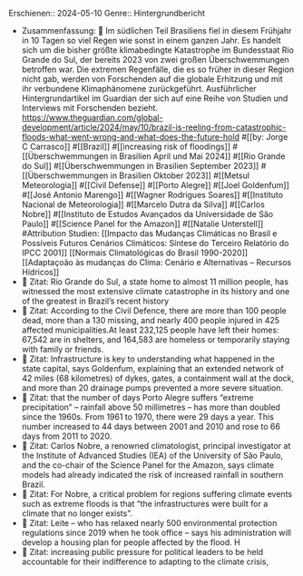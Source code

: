 Erschienen:: 2024-05-10
Genre:: Hintergrundbericht

- Zusammenfassung: 📝 Im südlichen Teil Brasiliens fiel in diesem Frühjahr in 10 Tagen so viel Regen wie sonst in einem ganzen Jahr. Es handelt sich um die bisher größte klimabedingte Katastrophe im Bundesstaat Rio Grande do Sul, der bereits 2023 von zwei großen Überschwemmungen betroffen war. Die extremen Regenfälle, die es so früher in dieser Region nicht gab, werden von Forschenden auf die globale Erhitzung und mit ihr verbundene Klimaphänomene zurückgeführt. Ausführlicher Hintergrundartikel im Guardian der sich auf eine Reihe von Studien und Interviews mit Forschenden bezieht. https://www.theguardian.com/global-development/article/2024/may/10/brazil-is-reeling-from-catastrophic-floods-what-went-wrong-and-what-does-the-future-hold #[[by: Jorge C Carrasco]] #[[Brazil]] #[[increasing risk of floodings]] #[[Überschwemmungen in Brasilien April und Mai 2024]] #[[Rio Grande do Sul]] #[[Überschwemmungen in Brasilien September 2023]] #[[Überschwemmungen in Brasilien Oktober 2023]] #[[Metsul Meteorologia]] #[[Civil Defense]] #[[Porto Alegre]] #[[Joel Goldenfum]] #[[José Antonio Marengo]] #[[Wagner Rodrigues Soares]] #[[Instituto Nacional de Meteorologia]] #[[Marcelo Dutra da Silva]] #[[Carlos Nobre]] #[[Instituto de Estudos Avançados da Universidade de São Paulo]] #[[Science Panel for the Amazon]] #[[Natalie Unterstell]] #Attribution
  Studien: [[Impacto das Mudanças Climáticas no Brasil e Possíveis Futuros Cenários Climáticos: Síntese do Terceiro Relatório do IPCC 2001]] [[Normais Climatológicas do Brasil 1990-2020]] [[Adaptaçoão às mudanças do Clima: Cenário e Alternativas – Recursos Hídricos]]
- 📌 Zitat: Rio Grande do Sul, a state home to almost 11 million people, has witnessed the most extensive climate catastrophe in its history and one of the greatest in Brazil’s recent history
- 📌 Zitat: According to the Civil Defence, there are more than 100 people dead, more than a 130 missing, and nearly 400 people injured in 425 affected municipalities.At least 232,125 people have left their homes: 67,542 are in shelters, and 164,583 are homeless or temporarily staying with family or friends.
- 📌 Zitat: Infrastructure is key to understanding what happened in the state capital, says Goldenfum, explaining that an extended network of 42 miles (68 kilometres) of dykes, gates, a containment wall at the dock, and more than 20 drainage pumps prevented a more severe situation.
- 📌 Zitat: that the number of days Porto Alegre suffers “extreme precipitation” – rainfall above 50 millimetres – has more than doubled since the 1960s. From 1961 to 1970, there were 29 days a year. This number increased to 44 days between 2001 and 2010 and rose to 66 days from 2011 to 2020.
- 📌 Zitat: Carlos Nobre, a renowned climatologist, principal investigator at the Institute of Advanced Studies (IEA) of the University of São Paulo, and the co-chair of the Science Panel for the Amazon, says climate models had already indicated the risk of increased rainfall in southern Brazil.
- 📌 Zitat: For Nobre, a critical problem for regions suffering climate events such as extreme floods is that “the infrastructures were built for a climate that no longer exists”.
- 📌 Zitat: Leite – who has relaxed nearly 500 environmental protection regulations since 2019 when he took office – says his administration will develop a housing plan for people affected by the flood. H
- 📌 Zitat: increasing public pressure for political leaders to be held accountable for their indifference to adapting to the climate crisis,